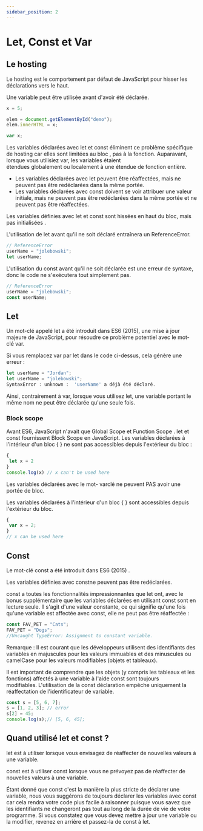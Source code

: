 ```yaml
---
sidebar_position: 2
---
```


# Let, Const et Var

## Le hosting

Le hosting est le comportement par défaut de JavaScript pour hisser les déclarations vers le haut.

Une variable peut être utilisée avant d'avoir été déclarée.

```javascript
x = 5; 

elem = document.getElementById("demo"); 
elem.innerHTML = x;                     

var x; 
```

Les variables déclarées avec let et const éliminent ce problème spécifique de hosting car elles sont limitées au bloc , pas à  la fonction. Auparavant, lorsque vous utilisiez var, les variables étaient étendues globalement ou localement à une étendue de fonction entière.

* Les variables déclarées avec let peuvent être réaffectées, mais ne peuvent pas être redéclarées dans la même portée.
* Les variables déclarées avec const doivent se voir attribuer une valeur initiale, mais ne peuvent pas être redéclarées dans la même portée et ne peuvent pas être réaffectées.

Les variables définies avec let et const sont hissées en haut du bloc, mais pas initialisées .

L'utilisation de let avant qu'il ne soit déclaré entraînera un ReferenceError.

```javascript
// ReferenceError
userName = "jolebowski";
let userName;
```
L'utilisation du const avant qu'il ne soit déclarée est une erreur de syntaxe, donc le code ne s'exécutera tout simplement pas.

```javascript
// ReferenceError
userName = "jolebowski";
const userName;
```

## Let 

Un mot-clé appelé let a été introduit dans ES6 (2015), une mise à jour majeure de JavaScript, pour résoudre ce problème potentiel avec le mot-clé var. 

Si vous remplacez var par let dans le code ci-dessus, cela génère une erreur :

```javascript
let userName = "Jordan";
let userName = "jolebowski";
SyntaxError : unknown :  'userName' a déjà été déclaré. 
```
Ainsi, contrairement à var, lorsque vous utilisez let, une variable portant le même nom ne peut être déclarée qu'une seule fois.

### Block scope 

Avant ES6, JavaScript n'avait que Global Scope et Function Scope .
let et const fournissent Block Scope en JavaScript.
Les variables déclarées à l'intérieur d'un bloc { } ne sont pas accessibles depuis l'extérieur du bloc :

```javascript
{
 let x = 2
}
console.log(x) // x can't be used here
```

Les variables déclarées avec le mot- varclé ne peuvent PAS avoir une portée de bloc.

Les variables déclarées à l'intérieur d'un bloc { } sont accessibles depuis l'extérieur du bloc.

```javascript
{
 var x = 2;
}
// x can be used here
```

## Const 

Le mot-clé const a été introduit dans ES6 (2015) .

Les variables définies avec constne peuvent pas être redéclarées.

const a toutes les fonctionnalités impressionnantes que let ont, avec le bonus supplémentaire que les variables déclarées en utilisant const sont en lecture seule. Il s'agit d'une valeur constante, ce qui signifie qu'une fois qu'une variable est affectée avec const, elle ne peut pas être réaffectée :

``` javascript
const FAV_PET = "Cats";
FAV_PET = "Dogs";
//Uncaught TypeError: Assignment to constant variable.

```

Remarque : Il est courant que les développeurs utilisent des identifiants des variables en majuscules pour les valeurs immuables et des minuscules ou camelCase pour les valeurs modifiables (objets et tableaux).

Il est important de comprendre que les objets (y compris les tableaux et les fonctions) affectés à une variable à l'aide const sont toujours modifiables. L'utilisation de la const déclaration empêche uniquement la réaffectation de l'identificateur de variable.

```javascript
const s = [5, 6, 7];
s = [1, 2, 3]; // error
s[2] = 45;
console.log(s);// [5, 6, 45];
```

## Quand utilisé let et const ? 

let est à utiliser lorsque vous envisagez de réaffecter de nouvelles valeurs à une variable.

const est à utiliser const lorsque vous ne prévoyez pas de réaffecter de nouvelles valeurs à une variable.


Étant donné que const c'est la manière la plus stricte de déclarer une variable, nous vous suggérons de toujours déclarer les variables avec const car cela rendra votre code plus facile à raisonner puisque vous savez que les identifiants ne changeront pas tout au long de la durée de vie de votre programme. Si vous constatez que vous devez mettre à jour une variable ou la modifier, revenez en arrière et passez-la de const à let. 